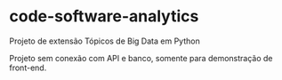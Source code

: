 # code-software-analytics
Projeto de extensão Tópicos de Big Data em Python

Projeto sem conexão com API e banco, somente para demonstração de front-end.